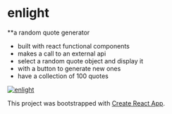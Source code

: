 # enlight 
**a random quote generator 

- built with react functional components
- makes a call to an external api
- select a random quote object and display it 
- with a button to generate new ones
- have a collection of 100 quotes

[![enlight](https://img.shields.io/static/v1?label=Enlight&message=Live&color=gray&labelColor=green)](https://greekmido.github.io/enlight/)


This project was bootstrapped with [Create React App](https://github.com/facebook/create-react-app).
